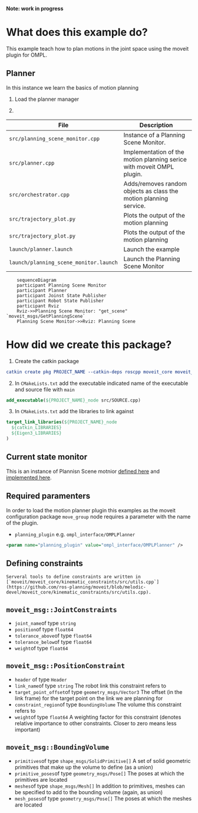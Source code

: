 **Note: work in progress**
# What does this example do?

This example teach how to plan motions in the joint space using the moveit plugin for OMPL.

## Planner

In this instance we learn the basics of motion planning

1. Load the planner manager

2. 


| File | Description |
| ---- | ----------- |
| `src/planning_scene_monitor.cpp` | Instance of a Planning Scene Monitor. |
| `src/planner.cpp` | Implementation of the motion planning serice with moveit OMPL plugin. |
| `src/orchestrator.cpp` | Adds/removes random objects as class the motion planning service. |
| `src/trajectory_plot.py` | Plots the output of the motion planning|
| `src/trajectory_plot.py` | Plots the output of the motion planning|
| `launch/planner.launch` | Launch the example|
| `launch/planning_scene_monitor.launch` | Launch the Planning Scene Monitor|



```mermaid
    sequenceDiagram
    participant Planning Scene Monitor
    participant Planner
    participant Joinst State Publisher
    participant Robot State Publisher
    participant Rviz
    Rviz->>Planning Scene Monitor: "get_scene" `moveit_msgs/GetPlanningScene` 
    Planning Scene Monitor->>Rviz: Planning Scene 
```

# How did we create this package?

1. Create the catkin package
```CMake
catkin create pkg PROJECT_NAME --catkin-deps roscpp moveit_core moveit_ros_planning_interface --system-deps Eigen3
```

2. In `CMakeLists.txt` add the executable indicated name of the executable and source file with `main`
```CMake
add_executable(${PROJECT_NAME}_node src/SOURCE.cpp)
```
3. In `CMakeLists.txt` add the libraries to link against
```CMake
target_link_libraries(${PROJECT_NAME}_node
  ${catkin_LIBRARIES}
  ${Eigen3_LIBRARIES}
)
```
## Current state monitor
This is an instance of Plannisn Scene motnior [defined here](https://github.com/ros-planning/moveit/blob/melodic-devel/moveit_ros/planning/planning_scene_monitor/include/moveit/planning_scene_monitor/current_state_monitor.h) and [implemented here](https://github.com/ros-planning/moveit/blob/melodic-devel/moveit_ros/planning/planning_scene_monitor/src/current_state_monitor.cpp).

## Required paramenters

In order to load the motion planner plugin this examples as the moveit configuration package `move_group` node requires a parameter with the name of the plugin.
- `planning_plugin`  e.g. `ompl_interface/OMPLPlanner`
```XML
<param name="planning_plugin" value="ompl_interface/OMPLPlanner" />
```

## Defining constraints
    
    Serveral tools to define constraints are written in [`moveit/moveit_core/kinematic_constraints/src/utils.cpp`](https://github.com/ros-planning/moveit/blob/melodic-devel/moveit_core/kinematic_constraints/src/utils.cpp).

## `moveit_msg::JointConstraints`

- `joint_name`of type `string`
- `position`of type `float64`
- `tolerance_above`of type `float64`
- `tolerance_below`of type `float64`
- `weight`of type `float64`

## `moveit_msg::PositionConstraint`

- `header` of type `Header`
- `link_name`of type `string` The robot link this constraint refers to
- `target_point_offset`of type `geometry_msgs/Vector3` The offset (in the link frame) for the target point on the link we are planning for
- `constraint_region`of type `BoundingVolume` The volume this constraint refers to 
- `weight`of type `float64` A weighting factor for this constraint (denotes relative importance to other constraints. Closer to zero means less important)

## `moveit_msg::BoundingVolume`

- `primitives`of type `shape_msgs/SolidPrimitive[]` A set of solid geometric primitives that make up the volume to define (as a union)
- `primitive_poses`of type `geometry_msgs/Pose[]` The poses at which the primitives are located
- `meshes`of type `shape_msgs/Mesh[]` In addition to primitives, meshes can be specified to add to the bounding volume (again, as union)
- `mesh_poses`of type `geometry_msgs/Pose[]` The poses at which the meshes are located


